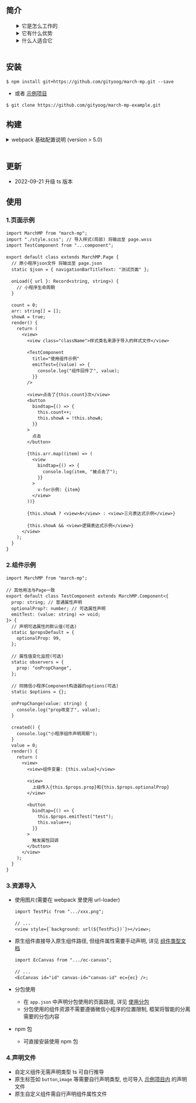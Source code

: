 ## 简介

<details style="padding-left: 2em;">
  <summary>它是怎么工作的</summary>

![image](./doc/worker.svg)
<br>

</details>

<details style="padding-left: 2em;">
  <summary>它有什么优势</summary>
  <br>

- 1.可以直接在模板内运行函数 可以使用事件回调且拥有完整的上下文(原生小程序只能通过事件名称和 data-xx 传值)
- 2.使用 tsx 作为模板 拥有完整的类型校验
- 3.编译时提取所有模板依赖 使用响应系统自动 setData 数据
- 4.自定义组件可以通过导入使用(原生小程序通过 json 声明)
- 5.自定义组件支持所有类型的引用值作为属性 (原生小程序只能通过深拷贝传值, 非原始数据)
- 6.完整的 npm 包支持 路径别名支持
- 7.分包&独立分包 分析打包结果并自动分离, 不需要在开发阶段分离资源和组件减少心智负担
- 8.可以很方便的应用各种设计模式 更好的代码结构支持
- 9.scss 等各种样式扩展格式支持
- ...
<br>
</details>

<details style="padding-left: 2em;">
  <summary>什么人适合它</summary>
  <br>

- 1.使用 ts&tsx 进行小程序开发的
- 2.喜欢响应式数据系统的
- 3.有大型或复杂的项目需求的
- 4.需要工程化项目的
- ...
<br>
</details>

<br>

## 安装

```
$ npm install git+https://github.com/gityoog/march-mp.git --save
```

- 或者 <a href="https://github.com/gityoog/march-mp-example.git">示例项目</a>

```
$ git clone https://github.com/gityoog/march-mp-example.git
```

## 构建

<details >
  <summary>webpack 基础配置说明 (version > 5.0)</summary>
  <br>

```tsx
import MPEntryPlugin, {
  tsxLoader,
  valueLoader,
  fixVue3This,
} from "march-mp/dist/compiler";

const config = {
  output: {
    clean: true,
    filename: "[name]",
    globalObject: "wx",
  },
  context: path.resolve(__dirname, "源码目录"), // 重要, 小程序使用的app.json等文件需要在该目录下
  target: ["web", "es5"],
  entry: {
    "app.js": "./app.ts", // app.js 入口
  },
  resolve: {
    extensions: [".ts", ".js", ".tsx"],
  },
  module: {
    rules: [
      {
        test: /\.tsx?$/,
        use: [
          {
            loader: "ts-loader",
            options: {
              getCustomTransformers: () => ({
                before: [fixVue3This], // 可选, proxy在构造函数内异步使用this时为原始对象, 无法触发响应
              }),
              // ...more
            },
          },
        ],
      },
      {
        test: /.tsx$/,
        use: tsxLoader, // 页面和组件tsx编译
      },
      {
        test: /\.scss$/,
        use: [
          {
            loader: valueLoader, // 输出wxss需要
          },
          // ...more
        ],
      },
    ],
  },
  // 优化关闭, 插件内部会载入
  optimization: {
    runtimeChunk: false,
    splitChunks: false,
  },
  plugins: [
    new MPEntryPlugin(), // 分包, 输出, 拷贝等
  ],
  // ...more
};
```

```

```

</details>
<br>

## 更新

- 2022-09-21 升级 ts 版本

## 使用

### 1.页面示例

```tsx
import MarchMP from "march-mp";
import "./style.scss"; // 导入样式(局部) 将输出至 page.wxss
import TestComponent from "...component";

export default class extends MarchMP.Page {
  // 原小程序json文件 将输出至 page.json
  static $json = { navigationBarTitleText: "测试页面" };

  onLoad({ url }: Record<string, string>) {
    // 小程序生命周期
  }

  count = 0;
  arr: string[] = [];
  showA = true;
  render() {
    return (
      <view>
        <view class="className">样式类名来源于导入的样式文件</view>

        <TestComponent
          title="使用组件示例"
          emitTest={(value) => {
            console.log("组件回传了", value);
          }}
        />

        <view>点击了{this.count}次</view>
        <button
          bindtap={() => {
            this.count++;
            this.showA = !this.showA;
          }}
        >
          点击
        </button>

        {this.arr.map((item) => (
          <view
            bindtap={() => {
              console.log(item, "被点击了");
            }}
          >
            v-for示例: {item}
          </view>
        ))}

        {this.showA ? <view>A</view> : <view>三元表达式示例</view>}

        {this.showA && <view>逻辑表达式示例</view>}
      </view>
    );
  }
}
```

### 2.组件示例

```tsx
import MarchMP from "march-mp";

// 其他用法与Page一致
export default class TestComponent extends MarchMP.Component<{
  prop: string; // 普通属性声明
  optionalProp?: number; // 可选属性声明
  emitTest: (value: string) => void;
}> {
  // 声明可选属性的默认值(可选)
  static $propsDefault = {
    optionalProp: 99,
  };

  // 属性值变化监控(可选)
  static observers = {
    prop: "onPropChange",
  };

  // 同微信小程序Component构造器的options(可选)
  static $options = {};

  onPropChange(value: string) {
    console.log("prop改变了", value);
  }

  created() {
    console.log("小程序组件声明周期");
  }
  value = 0;
  render() {
    return (
      <view>
        <view>组件变量: {this.value}</view>

        <view>
          上级传入{this.$props.prop}和{this.$props.optionalProp}
        </view>

        <button
          bindtap={() => {
            this.$props.emitTest("test");
            this.value++;
          }}
        >
          触发属性回调
        </button>
      </view>
    );
  }
}
```

### 3.资源导入

- 使用图片(需要在 webpack 里使用 url-loader)

  ```tsx
  import TestPic from ".../xxx.png";

  // ...
  <view style={`background: url(${TestPic})`}></view>;
  ```

- 原生组件直接导入原生组件路径, 但组件属性需要手动声明, 详见 <a href="https://www.typescriptlang.org/docs/handbook/jsx.html#type-checking">组件类型文档</a>

  ```tsx
  import EcCanvas from ".../ec-canvas";

  // ...
  <EcCanvas id="id" canvas-id="canvas-id" ec={ec} />;
  ```

- 分包使用
  - 在 `app.json` 中声明分包使用的页面路径, 详见 <a href="https://developers.weixin.qq.com/miniprogram/dev/framework/subpackages/basic.html">使用分包</a>
  - 分包使用的组件资源不需要遵循微信小程序的位置限制, 框架将智能的分离需要的分包内容
- npm 包
  - 可直接安装使用 npm 包

### 4.声明文件

- 自定义组件无需声明类型 ts 可自行推导
- 原生标签如 `button`,`image` 等需要自行声明类型, 也可导入 <a href="https://github.com/gityoog/march-mp-example/tree/master/src/typings">示例项目内</a> 的声明文件
- 原生自定义组件需自行声明组件属性文件
